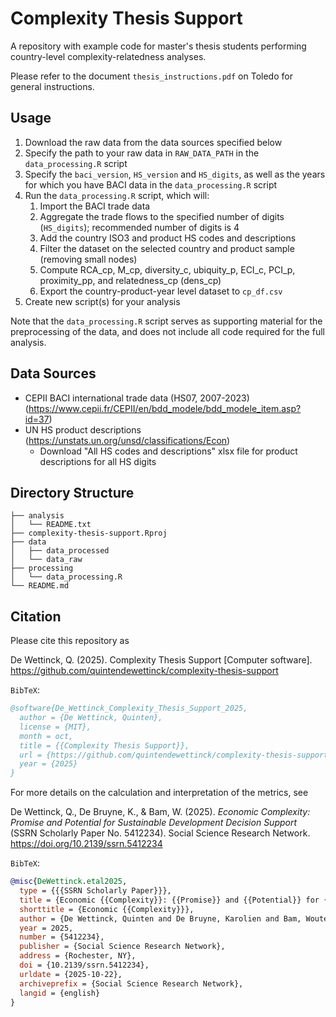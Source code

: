# Complexity Thesis Support

A repository with example code for master's thesis students performing country-level complexity-relatedness analyses.

Please refer to the document `thesis_instructions.pdf` on Toledo for general instructions.

## Usage

1. Download the raw data from the data sources specified below
2. Specify the path to your raw data in `RAW_DATA_PATH` in the `data_processing.R` script
3. Specify the `baci_version`, `HS_version` and `HS_digits`, as well as the years for which you have BACI data in the `data_processing.R` script
4. Run the `data_processing.R` script, which will: 
    1. Import the BACI trade data
    2. Aggregate the trade flows to the specified number of digits (`HS_digits`); recommended number of digits is 4
    3. Add the country ISO3 and product HS codes and descriptions
    4. Filter the dataset on the selected country and product sample (removing small nodes)
    5. Compute RCA_cp, M_cp, diversity_c, ubiquity_p, ECI_c, PCI_p, proximity_pp, and relatedness_cp (dens_cp)
    6. Export the country-product-year level dataset to `cp_df.csv`
5. Create new script(s) for your analysis
    
Note that the `data_processing.R` script serves as supporting material for the preprocessing of the data, and does not include all code required for the full analysis. 

## Data Sources

- CEPII BACI international trade data (HS07, 2007-2023)(https://www.cepii.fr/CEPII/en/bdd_modele/bdd_modele_item.asp?id=37)
- UN HS product descriptions (https://unstats.un.org/unsd/classifications/Econ)
  - Download "All HS codes and descriptions" xlsx file for product descriptions for all HS digits

## Directory Structure

``` text
├── analysis
│   └── README.txt
├── complexity-thesis-support.Rproj
├── data
│   ├── data_processed
│   └── data_raw
├── processing
│   └── data_processing.R
└── README.md
```

## Citation

Please cite this repository as 

De Wettinck, Q. (2025). Complexity Thesis Support [Computer software]. https://github.com/quintendewettinck/complexity-thesis-support

`BibTeX`:
```bibtex
@software{De_Wettinck_Complexity_Thesis_Support_2025,
  author = {De Wettinck, Quinten},
  license = {MIT},
  month = oct,
  title = {{Complexity Thesis Support}},
  url = {https://github.com/quintendewettinck/complexity-thesis-support},
  year = {2025}
}
```

For more details on the calculation and interpretation of the metrics, see

De Wettinck, Q., De Bruyne, K., & Bam, W. (2025). *Economic Complexity: Promise and Potential for Sustainable Development Decision Support* (SSRN Scholarly Paper No. 5412234). Social Science Research Network. https://doi.org/10.2139/ssrn.5412234

`BibTeX`:
```bibtex
@misc{DeWettinck.etal2025,
  type = {{{SSRN Scholarly Paper}}},
  title = {Economic {{Complexity}}: {{Promise}} and {{Potential}} for {{Sustainable Development Decision Support}}},
  shorttitle = {Economic {{Complexity}}},
  author = {De Wettinck, Quinten and De Bruyne, Karolien and Bam, Wouter},
  year = 2025,
  number = {5412234},
  publisher = {Social Science Research Network},
  address = {Rochester, NY},
  doi = {10.2139/ssrn.5412234},
  urldate = {2025-10-22},
  archiveprefix = {Social Science Research Network},
  langid = {english}
}
```